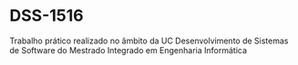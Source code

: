 # DSS-1516
Trabalho prático realizado no âmbito da UC Desenvolvimento de Sistemas de Software do Mestrado Integrado em Engenharia Informática
